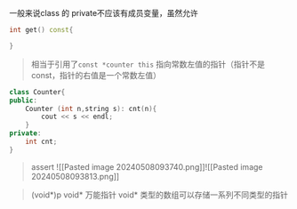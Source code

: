 一般来说class 的 private不应该有成员变量，虽然允许
```C++
int get() const{

}
```
> 相当于引用了`const *counter this`
> 指向常数左值的指针（指针不是const，指针的右值是一个常数左值）
```C++
class Counter{
public:
	Counter (int n,string s): cnt(n){
		cout << s << endl;
	}
private:
	int cnt;
}
```
> assert
![[Pasted image 20240508093740.png]]![[Pasted image 20240508093813.png]]

> (void\*)p
> void\* 万能指针
> void\* 类型的数组可以存储一系列不同类型的指针